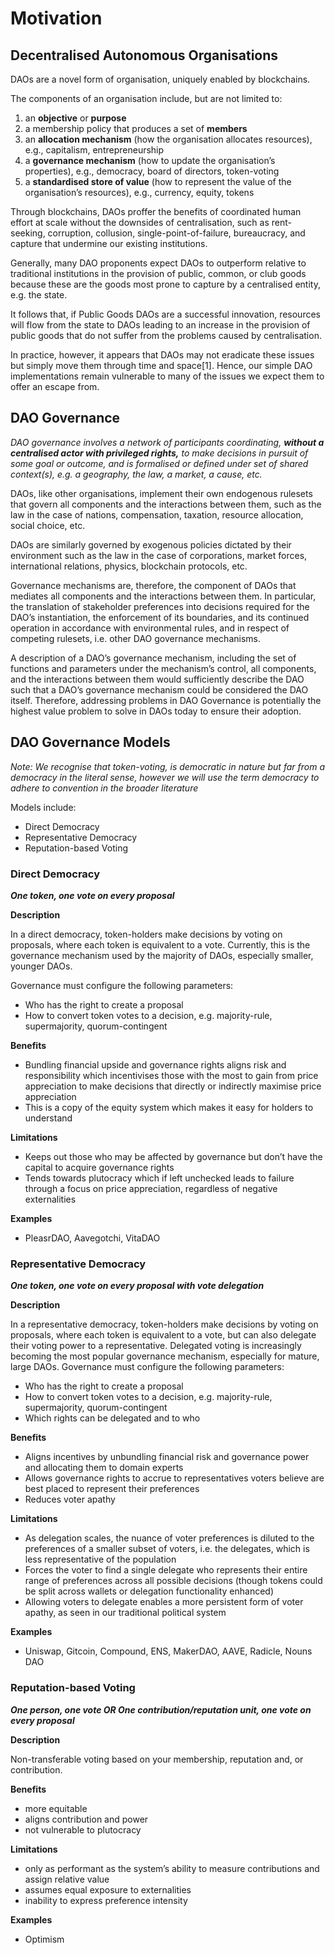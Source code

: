 # Motivation

## Decentralised Autonomous Organisations

DAOs are a novel form of organisation, uniquely enabled by blockchains.

The components of an organisation include, but are not limited to:

1. an **objective** or **purpose**
2. a membership policy that produces a set of **members**
3. an **allocation mechanism** (how the organisation allocates resources), e.g., capitalism, entrepreneurship
4. a **governance mechanism** (how to update the organisation’s properties), e.g., democracy, board of directors, token-voting
5. a **standardised store of value** (how to represent the value of the organisation’s resources), e.g., currency, equity, tokens

Through blockchains, DAOs proffer the benefits of coordinated human effort at scale without the downsides of centralisation, such as rent-seeking, corruption, collusion, single-point-of-failure, bureaucracy, and capture that undermine our existing institutions.

Generally, many DAO proponents expect DAOs to outperform relative to traditional institutions in the provision of public, common, or club goods because these are the goods most prone to capture by a centralised entity, e.g. the state.

It follows that, if Public Goods DAOs are a successful innovation, resources will flow from the state to DAOs leading to an increase in the provision of public goods that do not suffer from the problems caused by centralisation.

In practice, however, it appears that DAOs may not eradicate these issues but simply move them through time and space[1]. Hence, our simple DAO implementations remain vulnerable to many of the issues we expect them to offer an escape from.

## DAO Governance

*DAO governance involves a network of participants coordinating, **without a centralised actor with privileged rights,** to make decisions in pursuit of some goal or outcome, and is formalised or defined under set of shared context(s), e.g. a geography, the law, a market, a cause, etc.*

DAOs, like other organisations, implement their own endogenous rulesets that govern all components and the interactions between them, such as the law in the case of nations, compensation, taxation, resource allocation, social choice, etc.

DAOs are similarly governed by exogenous policies dictated by their environment such as the law in the case of corporations, market forces, international relations, physics, blockchain protocols, etc.

Governance mechanisms are, therefore, the component of DAOs that mediates all components and the interactions between them. In particular, the translation of stakeholder preferences into decisions required for the DAO’s instantiation, the enforcement of its boundaries, and its continued operation in accordance with environmental rules, and in respect of competing rulesets, i.e. other DAO governance mechanisms.

A description of a DAO’s governance mechanism, including the set of functions and parameters under the mechanism’s control, all components, and the interactions between them would sufficiently describe the DAO such that a DAO’s governance mechanism could be considered the DAO itself. Therefore, addressing problems in DAO Governance is potentially the highest value problem to solve in DAOs today to ensure their adoption.

## DAO Governance Models

*Note: We recognise that token-voting, is democratic in nature but far from a democracy in the literal sense, however we will use the term democracy to adhere to convention in the broader literature*

Models include:

- Direct Democracy
- Representative Democracy
- Reputation-based Voting

### **Direct Democracy**

***One token, one vote on every proposal*** 

**Description**

In a direct democracy, token-holders make decisions by voting on proposals, where each token is equivalent to a vote. Currently, this is the governance mechanism used by the majority of DAOs, especially smaller, younger DAOs.

Governance must configure the following parameters:

- Who has the right to create a proposal
- How to convert token votes to a decision, e.g. majority-rule, supermajority, quorum-contingent

**Benefits**

- Bundling financial upside and governance rights aligns risk and responsibility which incentivises those with the most to gain from price appreciation to make decisions that directly or indirectly maximise price appreciation
- This is a copy of the equity system which makes it easy for holders to understand

**Limitations**

- Keeps out those who may be affected by governance but don’t have the capital to acquire governance rights
- Tends towards plutocracy which if left unchecked leads to failure through a focus on price appreciation, regardless of negative externalities

**Examples**

- PleasrDAO, Aavegotchi, VitaDAO

### **Representative Democracy**

***One token, one vote on every proposal with vote delegation*** 

**Description**

In a representative democracy, token-holders make decisions by voting on proposals, where each token is equivalent to a vote, but can also delegate their voting power to a representative. Delegated voting is increasingly becoming the most popular governance mechanism, especially for mature, large DAOs. Governance must configure the following parameters:

- Who has the right to create a proposal
- How to convert token votes to a decision, e.g. majority-rule, supermajority, quorum-contingent
- Which rights can be delegated and to who

**Benefits**

- Aligns incentives by unbundling financial risk and governance power and allocating them to domain experts
- Allows governance rights to accrue to representatives voters believe are best placed to represent their preferences
- Reduces voter apathy

**Limitations**

- As delegation scales, the nuance of voter preferences is diluted to the preferences of a smaller subset of voters, i.e. the delegates, which is less representative of the population
- Forces the voter to find a single delegate who represents their entire range of preferences across all possible decisions (though tokens could be split across wallets or delegation functionality enhanced)
- Allowing voters to delegate enables a more persistent form of voter apathy, as seen in our traditional political system

**Examples**

- Uniswap, Gitcoin, Compound, ENS, MakerDAO, AAVE, Radicle, Nouns DAO

### **Reputation-based Voting**

***One person, one vote OR One contribution/reputation unit, one vote on every proposal*** 

**Description**

Non-transferable voting based on your membership, reputation and, or contribution.

**Benefits**

- more equitable
- aligns contribution and power
- not vulnerable to plutocracy

**Limitations**

- only as performant as the system’s ability to measure contributions and assign relative value
- assumes equal exposure to externalities
- inability to express preference intensity

**Examples**

- Optimism
